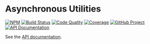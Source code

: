 # Asynchronous Utilities

[![NPM][npm-image]][npm-url]
[![Build Status][build-status-img]][build-status-link]
[![Code Quality][quality-img]][quality-link]
[![Coverage][coverage-img]][coverage-link]
[![GitHub Project][github-image]][github-url]
[![API Documentation][api-docs-image]][api documentation]

See the [API documentation].

[npm-image]: https://img.shields.io/npm/v/@proc7ts/async.svg?logo=npm
[npm-url]: https://www.npmjs.com/package/@proc7ts/async
[build-status-img]: https://github.com/proc7ts/async/workflows/Build/badge.svg
[build-status-link]: https://github.com/proc7ts/async/actions?query=workflow:Build
[quality-img]: https://app.codacy.com/project/badge/Grade/6dd694badd554ca39c6a85f0ec2c55b4
[quality-link]: https://www.codacy.com/gh/proc7ts/async/dashboard?utm_source=github.com&utm_medium=referral&utm_content=proc7ts/async&utm_campaign=Badge_Grade
[coverage-img]: https://app.codacy.com/project/badge/Coverage/6dd694badd554ca39c6a85f0ec2c55b4
[coverage-link]: https://www.codacy.com/gh/proc7ts/async/dashboard?utm_source=github.com&utm_medium=referral&utm_content=proc7ts/async&utm_campaign=Badge_Coverage
[github-image]: https://img.shields.io/static/v1?logo=github&label=GitHub&message=project&color=informational
[github-url]: https://github.com/proc7ts/async
[api-docs-image]: https://img.shields.io/static/v1?logo=typescript&label=API&message=docs&color=informational
[api documentation]: https://proc7ts.github.io/async/
